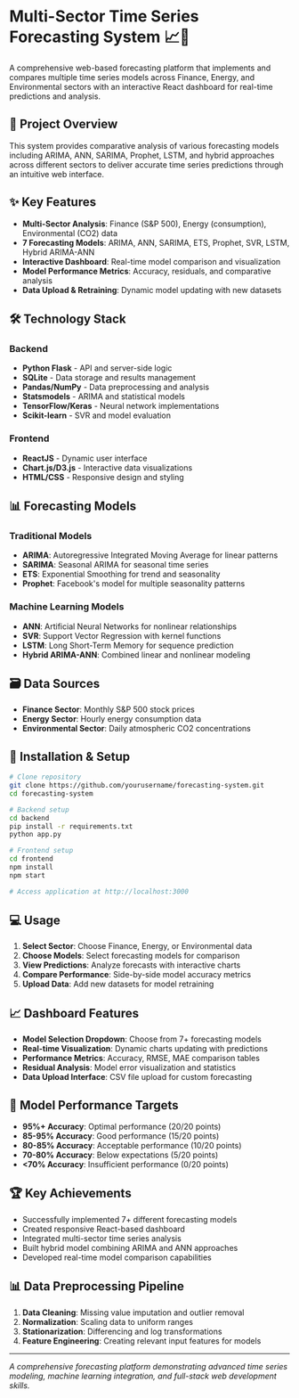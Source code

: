 # Multi-Sector Time Series Forecasting System 📈🔮

A comprehensive web-based forecasting platform that implements and compares multiple time series models across Finance, Energy, and Environmental sectors with an interactive React dashboard for real-time predictions and analysis.

## 🎯 Project Overview

This system provides comparative analysis of various forecasting models including ARIMA, ANN, SARIMA, Prophet, LSTM, and hybrid approaches across different sectors to deliver accurate time series predictions through an intuitive web interface.

## ✨ Key Features

- **Multi-Sector Analysis**: Finance (S&P 500), Energy (consumption), Environmental (CO2) data
- **7 Forecasting Models**: ARIMA, ANN, SARIMA, ETS, Prophet, SVR, LSTM, Hybrid ARIMA-ANN
- **Interactive Dashboard**: Real-time model comparison and visualization
- **Model Performance Metrics**: Accuracy, residuals, and comparative analysis
- **Data Upload & Retraining**: Dynamic model updating with new datasets

## 🛠️ Technology Stack

### Backend
- **Python Flask** - API and server-side logic
- **SQLite** - Data storage and results management
- **Pandas/NumPy** - Data preprocessing and analysis
- **Statsmodels** - ARIMA and statistical models
- **TensorFlow/Keras** - Neural network implementations
- **Scikit-learn** - SVR and model evaluation

### Frontend
- **ReactJS** - Dynamic user interface
- **Chart.js/D3.js** - Interactive data visualizations
- **HTML/CSS** - Responsive design and styling

## 📊 Forecasting Models

### Traditional Models
- **ARIMA**: Autoregressive Integrated Moving Average for linear patterns
- **SARIMA**: Seasonal ARIMA for seasonal time series
- **ETS**: Exponential Smoothing for trend and seasonality
- **Prophet**: Facebook's model for multiple seasonality patterns

### Machine Learning Models
- **ANN**: Artificial Neural Networks for nonlinear relationships
- **SVR**: Support Vector Regression with kernel functions
- **LSTM**: Long Short-Term Memory for sequence prediction
- **Hybrid ARIMA-ANN**: Combined linear and nonlinear modeling

## 🗃️ Data Sources

- **Finance Sector**: Monthly S&P 500 stock prices
- **Energy Sector**: Hourly energy consumption data
- **Environmental Sector**: Daily atmospheric CO2 concentrations

## 🚀 Installation & Setup

```bash
# Clone repository
git clone https://github.com/yourusername/forecasting-system.git
cd forecasting-system

# Backend setup
cd backend
pip install -r requirements.txt
python app.py

# Frontend setup
cd frontend
npm install
npm start

# Access application at http://localhost:3000
```

## 💻 Usage

1. **Select Sector**: Choose Finance, Energy, or Environmental data
2. **Choose Models**: Select forecasting models for comparison
3. **View Predictions**: Analyze forecasts with interactive charts
4. **Compare Performance**: Side-by-side model accuracy metrics
5. **Upload Data**: Add new datasets for model retraining

## 📈 Dashboard Features

- **Model Selection Dropdown**: Choose from 7+ forecasting models
- **Real-time Visualization**: Dynamic charts updating with predictions
- **Performance Metrics**: Accuracy, RMSE, MAE comparison tables
- **Residual Analysis**: Model error visualization and statistics
- **Data Upload Interface**: CSV file upload for custom forecasting

## 🎯 Model Performance Targets

- **95%+ Accuracy**: Optimal performance (20/20 points)
- **85-95% Accuracy**: Good performance (15/20 points)
- **80-85% Accuracy**: Acceptable performance (10/20 points)
- **70-80% Accuracy**: Below expectations (5/20 points)
- **<70% Accuracy**: Insufficient performance (0/20 points)

## 🏆 Key Achievements

- Successfully implemented 7+ different forecasting models
- Created responsive React-based dashboard
- Integrated multi-sector time series analysis
- Built hybrid model combining ARIMA and ANN approaches
- Developed real-time model comparison capabilities

## 📊 Data Preprocessing Pipeline

1. **Data Cleaning**: Missing value imputation and outlier removal
2. **Normalization**: Scaling data to uniform ranges
3. **Stationarization**: Differencing and log transformations
4. **Feature Engineering**: Creating relevant input features for models

---

*A comprehensive forecasting platform demonstrating advanced time series modeling, machine learning integration, and full-stack web development skills.*